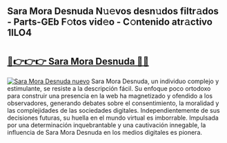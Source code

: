 ## Sara Mora Desnuda N𝚞𝚎vos desn𝚞dos filtr𝚊dos - Parts-GEb F𝚘tos vid𝚎o - C𝚘ntenido atr𝚊ctivo 1ILO4

# <h2><a href="http://mb2d8z.tromn.icu/?c=Sara+Mora+Desnuda">🔗👉👉👉 Sara Mora Desnuda 🔗🔗</a></h2>

[![Sara Mora Desnuda nuevo](https://i.imgur.com/pEAQMta.gif)](http://mb2d8z.tromn.icu/?c=Sara+Mora+Desnuda)
Sara Mora Desnuda, un individuo complejo y estimulante, se resiste a la descripción fácil. Su enfoque poco ortodoxo para construir una presencia en la web ha magnetizado y ofendido a los observadores, generando debates sobre el consentimiento, la moralidad y las complejidades de las sociedades digitales. Independientemente de sus decisiones futuras, su huella en el mundo virtual es imborrable. Impulsada por una determinación inquebrantable y una cautivación innegable, la influencia de Sara Mora Desnuda en los medios digitales es pionera.

